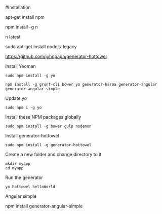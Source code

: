 #Installation


apt-get install npm

npm install -g n

n latest

sudo apt-get install nodejs-legacy


https://github.com/johnpapa/generator-hottowel

Install Yeoman

    sudo npm install -g yo
    
    npm install -g grunt-cli bower yo generator-karma generator-angular generator-angular-simple
    
Update yo

	sudo npm i -g yo

Install these NPM packages globally

    sudo npm install -g bower gulp nodemon



Install generator-hottowel

    sudo npm install -g generator-hottowel

Create a new folder and change directory to it

    mkdir myapp
    cd myapp

Run the generator

    yo hottowel helloWorld

Angular simple

npm install generator-angular-simple


